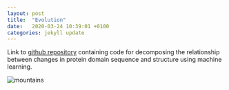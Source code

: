 ```yaml
---
layout: post
title:  "Evolution"
date:   2020-03-24 10:39:01 +0100
categories: jekyll update
---
```

Link to [github repository] containing code for decomposing the relationship between changes in protein domain sequence and structure using machine learning.



![mountains](/patrickbryant1.github.io/assets/mountains.jpg)

[github repository]:https://github.com/patrickbryant1/evolution
